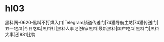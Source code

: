 # hl03
黑料网-0620-黑料不打烊入口|Telegram频道传送门|74猫导航主站|74猫传送门|五一吃瓜|今日吃瓜|黑料社|黑料大事记|独家黑料|最新黑料|国产吃瓜|黑料门|黑料大事记|881比鸭
